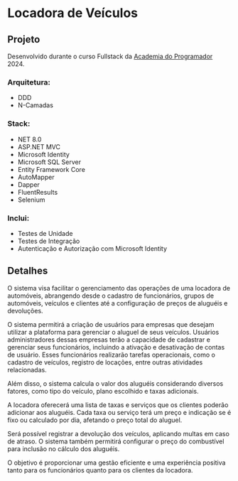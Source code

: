 # Locadora de Veículos

## Projeto
Desenvolvido durante o curso Fullstack da [Academia do Programador](https://www.academiadoprogramador.net/) 2024.
### Arquitetura:
- DDD
- N-Camadas
### Stack:
- NET 8.0
- ASP.NET MVC
- Microsoft Identity
- Microsoft SQL Server
- Entity Framework Core
- AutoMapper
- Dapper
- FluentResults
- Selenium
### Inclui:
- Testes de Unidade
- Testes de Integração
- Autenticação e Autorização com Microsoft Identity
## Detalhes
O sistema visa facilitar o gerenciamento das operações de uma locadora de automóveis, abrangendo desde o cadastro de funcionários, grupos de automóveis, veículos e clientes até a configuração de preços de aluguéis e devoluções.

O sistema permitirá a criação de usuários para empresas que desejam utilizar a plataforma para gerenciar o aluguel de seus veículos. Usuários administradores dessas empresas terão a capacidade de cadastrar e gerenciar seus funcionários, incluindo a ativação e desativação de contas de usuário. Esses funcionários realizarão tarefas operacionais, como o cadastro de veículos, registro de locações, entre outras atividades relacionadas.

Além disso, o sistema calcula o valor dos aluguéis considerando diversos fatores, como tipo do veículo, plano escolhido e taxas adicionais.

A locadora oferecerá uma lista de taxas e serviços que os clientes poderão adicionar aos aluguéis. Cada taxa ou serviço terá um preço e indicação se é fixo ou calculado por dia, afetando o preço total do aluguel.

Será possível registrar a devolução dos veículos, aplicando multas em caso de atraso. O sistema também permitirá configurar o preço do combustível para inclusão no cálculo dos aluguéis.

O objetivo é proporcionar uma gestão eficiente e uma experiência positiva tanto para os funcionários quanto para os clientes da locadora.
